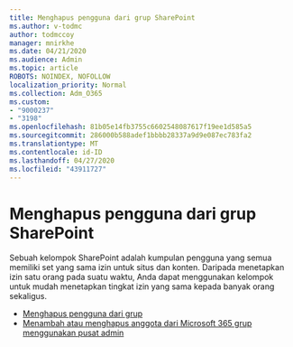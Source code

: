 ```yaml
---
title: Menghapus pengguna dari grup SharePoint
ms.author: v-todmc
author: todmccoy
manager: mnirkhe
ms.date: 04/21/2020
ms.audience: Admin
ms.topic: article
ROBOTS: NOINDEX, NOFOLLOW
localization_priority: Normal
ms.collection: Adm_O365
ms.custom:
- "9000237"
- "3198"
ms.openlocfilehash: 81b05e14fb3755c6602548087617f19ee1d585a5
ms.sourcegitcommit: 286000b588adef1bbbb28337a9d9e087ec783fa2
ms.translationtype: MT
ms.contentlocale: id-ID
ms.lasthandoff: 04/27/2020
ms.locfileid: "43911727"
---
```

# <a name="remove-users-from-a-sharepoint-group"></a>Menghapus pengguna dari grup SharePoint

Sebuah kelompok SharePoint adalah kumpulan pengguna yang semua memiliki set yang sama izin untuk situs dan konten. Daripada menetapkan izin satu orang pada suatu waktu, Anda dapat menggunakan kelompok untuk mudah menetapkan tingkat izin yang sama kepada banyak orang sekaligus.

- [Menghapus pengguna dari grup](https://docs.microsoft.com/sharepoint/customize-sharepoint-site-permissions#remove-users-from-a-group)
- [Menambah atau menghapus anggota dari Microsoft 365 grup menggunakan pusat admin](https://docs.microsoft.com/office365/admin/create-groups/add-or-remove-members-from-groups?view=o365-worldwide)
